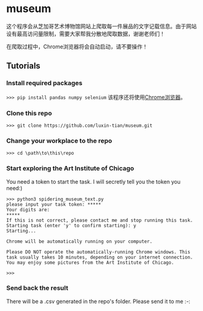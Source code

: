 # museum

这个程序会从芝加哥艺术博物馆网站上爬取每一件展品的文字记载信息。由于网站设有最高访问量限制，需要大家帮我分散地爬取数据，谢谢老师们！

在爬取过程中，Chrome浏览器将会自动启动，请不要操作！

## Tutorials

### Install required packages
```>>> pip install pandas numpy selenium```
该程序还将使用[Chrome浏览器](https://www.google.com/chrome/)。

### Clone this repo
```>>> git clone https://github.com/luxin-tian/museum.git```

### Change your workplace to the repo
```>>> cd \path\to\this\repo```

### Start exploring the Art Institute of Chicago

You need a token to start the task. I will secretly tell you the token you need:)

```terminal
>>> python3 spidering_museum_text.py
please input your task token: *****
Your digits are:
*****
If this is not correct, please contact me and stop running this task.
Starting task (enter 'y' to confirm starting): y
Starting...

Chrome will be automatically running on your computer.

Please DO NOT operate the automatically-running Chrome windows. This task usually takes 10 minutes, depending on your internet connection.
You may enjoy some pictures from the Art Institute of Chicago.

>>> 
```

### Send back the result
There will be a .csv generated in the repo's folder. Please send it to me :_-_:
